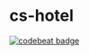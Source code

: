 # cs-hotel

[![codebeat badge](https://codebeat.co/badges/6f4cbbbb-1558-46e1-906e-2259476219fb)](https://codebeat.co/projects/github-com-gabrielsouzacoder-cs-hotel-main)
